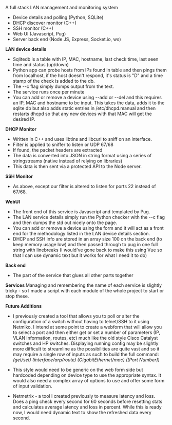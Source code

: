 A full stack LAN management and monitoring system

- Device details and polling (Python, SQLite)
- DHCP discover monitor (C++)
- SSH monitor (C++)
- Web UI (Javascript, Pug)
- Server back end (Node JS, Express, Socket.io, ws)


<b> LAN device details </b>
- Sqlitedb is a table with IP, MAC, hostname, last check time, last seen time and status (up/down)
- Python app can probe hosts from IPs found in table and then pings them from localhost, if the host doesn't respond, it's status is "D" and a time stamp of the check is added to the db.
- The --c flag simply dumps output from the text.
- The service runs once per minute 
- You can add or remove a device using --add or --del and this requires an IP, MAC and hostname to be input. This takes the data, adds it to the sqlite db but also adds static entries in /etc/dhcpd.manual and then restarts dhcpd so that any new devices with that MAC will get the desired IP.

<b> DHCP Monitor </b>
- Written in C++ and uses libtins and libcurl to sniff on an interface.
- Filter is applied to sniffer to listen or UDP 67/68 
- If found, the packet headers are extracted 
- The data is converted into JSON in string format using a series of stringstreams (native instead of relying on libraries)
- This data is then sent via a protected API to the Node server.

<b> SSH Monitor </b>
- As above, except our filter is altered to listen for ports 22 instead of 67/68.

<b> WebUI </b>
- The front end of this service is Javascript and templated by Pug.
- The LAN service details simply run the Python checker with the --c flag and then dumps the std out nicely onto the page.
- You can add or remove a device using the form and it will act as a front end for the methodology listed in the LAN device details section.
- DHCP and SSH info are stored in an array size 100 on the back end (to keep memory usage low) and then passed through to pug in one full string with linebreaks (I would've gone back to make this using Vue so that I can use dynamic text but it works for what I need it to do)

<b> Back end </b>
- The part of the service that glues all other parts together


<b> Services </b>
Managing and remembering the name of each service is slightly tricky - so I made a script with each module of the whole project to start or stop these.


<b>Future Additions</b>
- I previously created a tool that allows you to poll or alter the configuration of a switch without having to telnet/SSH to it using Netmiko. I intend at some point to create a webform that will allow you to select a port and then either get or set a number of parameters (IP, VLAN information, routes, etc) much like the old style Cisco Catalyst switches and HP switches. Displaying running config may be slightly more difficult to streamline as the possibilities are quite vast and so it may require a single row of inputs as such to build the full command:
<i>(get/set) (interface/arp/route) (GigabitEthernet/mac) ([Port Number])</i>

- This style would need to be generic on the web form side but hardcoded depending on device type to use the appropriate syntax. It would also need a complex array of options to use and offer some form of input validation.
- Netmetrix - a tool I created previously to measure latency and loss. Does a ping check every second for 60 seconds before resetting stats and calculates average latency and loss in percent. While this is ready now, I would need dynamic text to show the refreshed data every second. 
